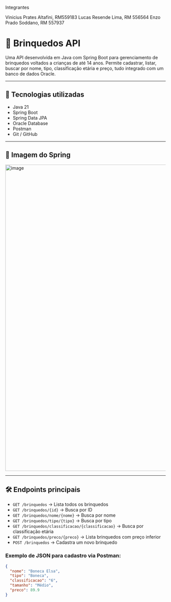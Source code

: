 Integrantes

Vinicius Prates Altafini, RM559183
Lucas Resende Lima, RM 556564
Enzo Prado Soddano, RM 557937	

# 🧸 Brinquedos API

Uma API desenvolvida em Java com Spring Boot para gerenciamento de brinquedos voltados a crianças de até 14 anos. Permite cadastrar, listar, buscar por nome, tipo, classificação etária e preço, tudo integrado com um banco de dados Oracle.

---

## 🚀 Tecnologias utilizadas

- Java 21
- Spring Boot
- Spring Data JPA
- Oracle Database
- Postman
- Git / GitHub

---

## 📸 Imagem do Spring

<img width="959" alt="image" src="https://github.com/user-attachments/assets/178ad71c-9a18-470e-97bf-e04607734f8d" />


---

## 🛠️ Endpoints principais

- `GET /brinquedos` → Lista todos os brinquedos  
- `GET /brinquedos/{id}` → Busca por ID  
- `GET /brinquedos/nome/{nome}` → Busca por nome  
- `GET /brinquedos/tipo/{tipo}` → Busca por tipo  
- `GET /brinquedos/classificacao/{classificacao}` → Busca por classificação etária  
- `GET /brinquedos/preco/{preco}` → Lista brinquedos com preço inferior  
- `POST /brinquedos` → Cadastra um novo brinquedo

### Exemplo de JSON para cadastro via Postman:

```json
{
  "nome": "Boneca Elsa",
  "tipo": "Boneca",
  "classificacao": "6",
  "tamanho": "Médio",
  "preco": 89.9
}
